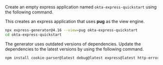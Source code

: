 Create an empty express application named `okta-express-quickstart` using the following command.

This creates an express application that uses **pug** as the view engine.

```bash
npx express-generator@4.16 --view=pug okta-express-quickstart
cd okta-express-quickstart
```

The generator uses outdated versions of dependencies. Update the dependencies to the latest versions by using the following command.

```bash
npm install cookie-parser@latest debug@latest express@latest http-errors@latest morgan@latest pug@latest
```
